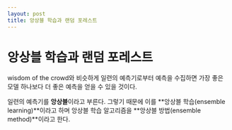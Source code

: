 ```yaml
---
layout: post
title: 앙상블 학습과 랜덤 포레스트
---
```


# 앙상블 학습과 랜덤 포레스트

wisdom of the crowd와 비슷하게 일련의 예측기로부터 예측을 수집하면 가장 좋은 모델 하나보다 더 좋은 예측을 얻을 수 있을 것이다.

일련의 예측기를 **앙상블**이라고 부른다. 그렇기 때문에 이를 **앙상블 학습(ensemble learning)**이라고 하며 앙상블 학습 알고리즘을 **앙상블 방법(ensemble method)**이라고 한다.


<!--stackedit_data:
eyJoaXN0b3J5IjpbOTI3NDA4MDY4LC0xMjIxMjI3ODAwLC0xMT
kyOTk1NzE5XX0=
-->